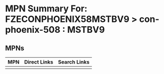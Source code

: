 



# MPN Summary For: FZECONPHOENIX58MSTBV9 > con-phoenix-508 : MSTBV9

## MPNs
  

|MPN|Direct Links|Search Links|
| :--- | :--- | :--- |
||||
